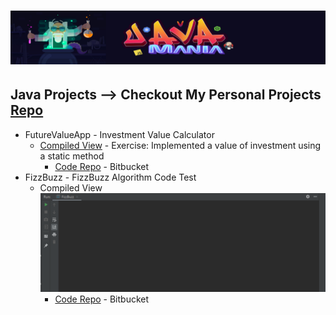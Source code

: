 # ![Java Mania Repo](javamaniabanner.jpg)

## Java Projects --> Checkout My Personal Projects [Repo](https://github.com/azanaebondbrooks/frontend-mania-repo)
* FutureValueApp  - Investment Value Calculator
	- [Compiled View]() - Exercise: Implemented a value of investment using a static method
		- [Code Repo](https://bitbucket.org/itsjustnae/futurevalueapp/src/master/) - Bitbucket 
* FizzBuzz - FizzBuzz Algorithm Code Test
	- Compiled View ![Fizz Buzz](fizzbuzz.gif)
		 - [Code Repo](https://bitbucket.org/itsjustnae/fizzbuzz/src/master/) - Bitbucket